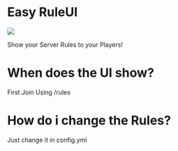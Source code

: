 # Easy RuleUI
[![](https://poggit.pmmp.io/shield.state/RulesPM)](https://poggit.pmmp.io/p/RulesPM)

Show your Server Rules to your Players!

# When does the UI show? 
First Join 
Using /rules

# How do i change the Rules? 
Just change it in config.yml
